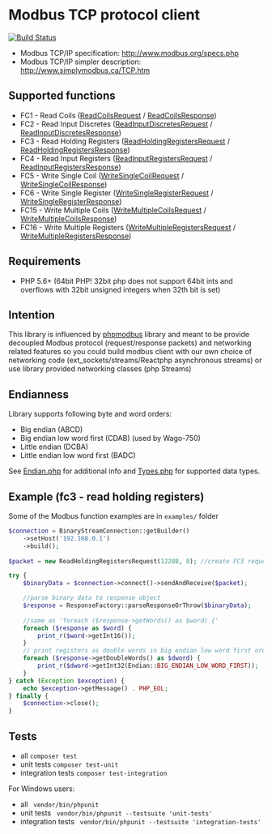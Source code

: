 # Modbus TCP protocol client
[![Build Status](https://travis-ci.org/aldas/modbus-tcp-client.svg?branch=master)](https://travis-ci.org/aldas/modbus-tcp-client)

* Modbus TCP/IP specification: http://www.modbus.org/specs.php
* Modbus TCP/IP simpler description: http://www.simplymodbus.ca/TCP.htm

## Supported functions

* FC1 - Read Coils ([ReadCoilsRequest](src/Packet/ModbusFunction/ReadCoilsRequest.php) / [ReadCoilsResponse](src/Packet/ModbusFunction/ReadCoilsResponse.php))
* FC2 - Read Input Discretes ([ReadInputDiscretesRequest](src/Packet/ModbusFunction/ReadInputDiscretesRequest.php) / [ReadInputDiscretesResponse](src/Packet/ModbusFunction/ReadInputDiscretesResponse.php))
* FC3 - Read Holding Registers ([ReadHoldingRegistersRequest](src/Packet/ModbusFunction/ReadHoldingRegistersRequest.php) / [ReadHoldingRegistersResponse](src/Packet/ModbusFunction/ReadHoldingRegistersResponse.php))
* FC4 - Read Input Registers ([ReadInputRegistersRequest](src/Packet/ModbusFunction/ReadInputRegistersRequest.php) / [ReadInputRegistersResponse](src/Packet/ModbusFunction/ReadInputRegistersResponse.php))
* FC5 - Write Single Coil ([WriteSingleCoilRequest](src/Packet/ModbusFunction/WriteSingleCoilRequest.php) / [WriteSingleCoilResponse](src/Packet/ModbusFunction/WriteSingleCoilResponse.php))
* FC6 - Write Single Register ([WriteSingleRegisterRequest](src/Packet/ModbusFunction/WriteSingleRegisterRequest.php) / [WriteSingleRegisterResponse](src/Packet/ModbusFunction/WriteSingleRegisterResponse.php))
* FC15 - Write Multiple Coils ([WriteMultipleCoilsRequest](src/Packet/ModbusFunction/WriteMultipleCoilsRequest.php) / [WriteMultipleCoilsResponse](src/Packet/ModbusFunction/WriteMultipleCoilsResponse.php))
* FC16 - Write Multiple Registers ([WriteMultipleRegistersRequest](src/Packet/ModbusFunction/WriteMultipleRegistersRequest.php) / [WriteMultipleRegistersResponse](src/Packet/ModbusFunction/WriteMultipleRegistersResponse.php))

## Requirements

* PHP 5.6+ (64bit PHP! 32bit php does not support 64bit ints and overflows with 32bit unsigned integers when 32th bit is set)

## Intention
This library is influenced by [phpmodbus](https://github.com/adduc/phpmodbus) library and meant to be provide decoupled Modbus protocol (request/response packets) and networking related features so you could build modbus client with our own choice of networking code (ext_sockets/streams/Reactphp asynchronous streams) or use library provided networking classes (php Streams)

## Endianness
Library supports following byte and word orders:
* Big endian (ABCD)
* Big endian low word first (CDAB) (used by Wago-750)
* Little endian (DCBA)
* Little endian low word first (BADC)

See [Endian.php](src/Utils/Endian.php) for additional info and [Types.php](src/Utils/Types.php) for supported data types.

## Example (fc3 - read holding registers)

Some of the Modbus function examples are in `examples/` folder

```php
$connection = BinaryStreamConnection::getBuilder()
    ->setHost('192.168.0.1')
    ->build();
    
$packet = new ReadHoldingRegistersRequest(12288, 8); //create FC3 request packet

try {
    $binaryData = $connection->connect()->sendAndReceive($packet);

    //parse binary data to response object
    $response = ResponseFactory::parseResponseOrThrow($binaryData);
    
    //same as 'foreach ($response->getWords() as $word) {'
    foreach ($response as $word) { 
        print_r($word->getInt16());
    }
    // print registers as double words in big endian low word first order (as WAGO-750 does)
    foreach ($response->getDoubleWords() as $dword) {
        print_r($dword->getInt32(Endian::BIG_ENDIAN_LOW_WORD_FIRST));
    }
} catch (Exception $exception) {
    echo $exception->getMessage() . PHP_EOL;
} finally {
    $connection->close();
}
```

## Tests

* all `composer test`
* unit tests `composer test-unit`
* integration tests `composer test-integration`

For Windows users:
* all ` vendor/bin/phpunit`
* unit tests ` vendor/bin/phpunit --testsuite 'unit-tests'`
* integration tests ` vendor/bin/phpunit --testsuite 'integration-tests'`
